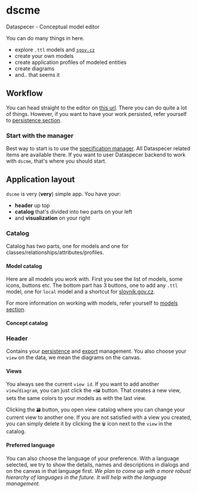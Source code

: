 # dscme

Dataspecer - Conceptual model editor

You can do many things in here.

-   explore `.ttl` models and [`sgov.cz`](https://data.gov.cz/datov%C3%A9-sady)
-   create your own models
-   create application profiles of modeled entities
-   create diagrams
-   and.. that seems it

## Workflow

You can head straight to the editor on [this url](https://tool.dataspecer.com/conceptual-model-editor/core-v2). There you can do quite a lot of things. However, if you want to have your work persisted, refer yourself to [persistence section](./persistence.md).

### Start with the manager

Best way to start is to use the [specification manager](https://tool.dataspecer.com/manager). All Dataspecer related items are available there. If you want to user Dataspecer backend to work with `dscme`, that's where you should start.

## Application layout

`dscme` is very (**very**) simple app. You have your:

-   **header** up top
-   **catalog** that's divided into two parts on your left
-   and **visualization** on your right

### Catalog

Catalog has two parts, one for models and one for classes/relationships/attributes/profiles.

#### Model catalog

Here are all models you work with.
First you see the list of models, some icons, buttons etc.
The bottom part has 3 buttons, one to add any `.ttl` model, one for `local` model and a shortcut for [slovník.gov.cz](https://data.gov.cz/datov%C3%A9-sady).

For more information on working with models, refer yourself to [models section](./models.md).

#### Concept catalog

### Header

Contains your [persistence](./persistence.md) and [export](./exports.md) management. You also choose your `view` on the data, we mean the diagrams on the canvas.

#### Views

You always see the current `view id`. If you want to add another `view`/`diagram`, you can just click the `+🖼` button. That creates a new view, sets the same colors to your models as with the last view.

Clicking the `🗃️` button, you open view catalog where you can change your current view to another one. If you are not satisfied with a view you created, you can simply delete it by clicking the `🗑` icon next to the `view` in the catalog.

#### Preferred language

You can also choose the language of your preference. With a language selected, we try to show the details, names and descriptions in dialogs and on the canvas in that language first. _We plan to come up with a more robust hierarchy of languages in the future. It will help with the language management._
